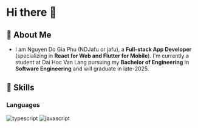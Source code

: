 # Hi there 👋
## 💢 About Me

- I am Nguyen Do Gia Phu (NDJafu or jafu), a **Full-stack App Developer** (specializing in **React for Web and Flutter for Mobile**). I'm currently a student at Dai Hoc Van Lang pursuing my **Bachelor of Engineering** in **Software Engineering** and will graduate in late-2025.

## 🌟 Skills
### Languages

![typescript](https://img.shields.io/badge/TypeScript-3178c6?style=for-the-badge&logo=TypeScript&logoColor=white)
![javascript](https://img.shields.io/badge/JavaScript-333333?style=for-the-badge&logo=JavaScript&logoColor=yellow)


